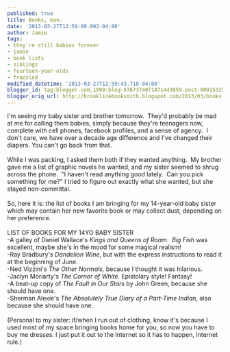 ```yaml
---
published: true
title: Books, man.
date: '2013-03-27T12:59:00.002-04:00'
author: Jamie
tags:
- they're still babies forever
- jamie
- book lists
- siblings
- fourteen-year-olds
- frazzled
modified_datetime: '2013-03-27T12:59:43.718-04:00'
blogger_id: tag:blogger.com,1999:blog-5767374071871443859.post-9091532586178121456
blogger_orig_url: http://brooklinebooksmith.blogspot.com/2013/03/books-man.html
---
```


I'm seeing my baby sister and brother tomorrow. &nbsp;They'd probably be mad at me for calling them babies, simply because they're teenagers now, complete with cell phones, facebook profiles, and a sense of agency. &nbsp;I don't care, we have over a decade age difference and I've changed their diapers. You can't go back from that.<br /><br />While I was packing, I asked them both if they wanted anything. &nbsp;My brother gave me a list of graphic novels he wanted, and my sister seemed to shrug across the phone. &nbsp;"I haven't read anything good lately. &nbsp;Can you pick something for me?" I tried to figure out exactly what she wanted, but she stayed non-committal.<br /><br />So, here it is: the list of books I am bringing for my 14-year-old baby sister which may contain her new favorite book or may collect dust, depending on her preference.<br /><br />LIST OF BOOKS FOR MY 14YO BABY SISTER<br />-A galley of Daniel Wallace's <i>Kings and Queens of Roam</i>. &nbsp;<i>Big Fish</i>&nbsp;was excellent, maybe she's in the mood for some magical realism!<br />-Ray Bradbury's <i>Dandelion Wine</i>, but with the express instructions to read it at the beginning of June.<br />-Ned Vizzini's <i>The Other Normals, </i>because I thought it was hilarious.<br />-Jaclyn Moriarty's <i>The Corner of White. </i>Epistolary style! Fantasy!<br />-A beat-up copy of <i>The Fault in Our Stars</i>&nbsp;by John Green, because she should have one.<br />-Sherman Alexie's <i>The Absolutely True Diary of a Part-Time Indian</i>, also because she should have one.<br /><br />(Personal to my sister: if/when I run out of clothing, know it's because I used most of my space bringing books home for you, so now you have to buy me dresses. I just put it out to the Internet so it has to happen, Internet rule.)<br />